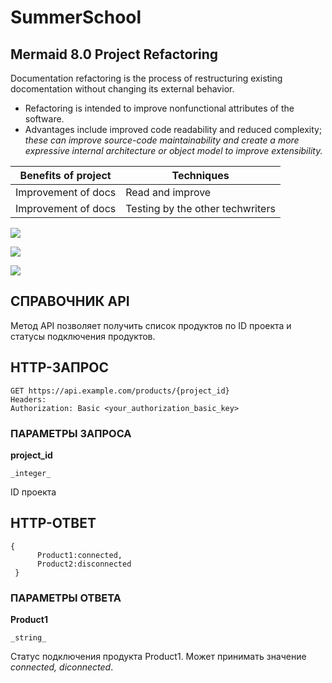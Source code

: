 # SummerSchool

## Mermaid 8.0 Project Refactoring
Documentation refactoring is the process of restructuring existing docomentation without changing its external behavior.
- Refactoring is intended to improve nonfunctional attributes of the software. 
- Advantages include improved code readability and reduced complexity; *these can improve source-code maintainability and create a more expressive internal architecture or object model to improve extensibility.*

| Benefits of project  | Techniques | 
| ------------- | ------------- |
| Improvement of docs  | Read and improve  |
| Improvement of docs | Testing by the other techwriters  |
    
    
![](http://www.52dazhew.com/data/out/62/585899957-cute-pig-wallpapers-for-ipad.jpg)

![](file:///Users/a.malukhina/Pictures/99px_ru_wallpaper_457_mini_svinka_the_pig_artlist_collection.jpg)

![](https://pandao.github.io/editor.md/examples/images/4.jpg)

## СПРАВОЧНИК API

Метод АРI позволяет получить список продуктов по ID проекта и статусы подключения продуктов. 

## HTTP-ЗАПРОС
    

    GET https://api.example.com/products/{project_id} 
    Headers: 
    Authorization: Basic <your_authorization_basic_key>

### ПАРАМЕТРЫ ЗАПРОСА
**project_id**

    _integer_
    
ID проекта

## HTTP-ОТВЕТ
    
    {
          Product1:connected,
          Product2:disconnected
     }

### ПАРАМЕТРЫ ОТВЕТА

**Product1**

    _string_

Статус подключения продукта Product1. Может принимать значение _connected, diconnected_.
